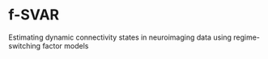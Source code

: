 # f-SVAR
Estimating dynamic connectivity states in neuroimaging data using regime-switching factor models
